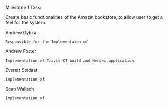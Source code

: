 Milestone 1 Task:
    
   Create basic functionalities of the Amazin bookstore, to allow user to get a feel for the system.

Andrew Dybka

    Responsible for the Implementaion of

Andrew Foster

    Implementation of Travis CI build and Heroku application.
    
Everett Soldaat

    Implementation of 

Sean Wallach

    Implementation of 

